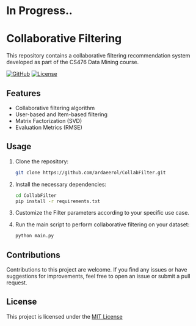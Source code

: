 # In Progress..

# Collaborative Filtering

This repository contains a collaborative filtering recommendation system developed as part of the CS476 Data Mining course.

[![GitHub](https://img.shields.io/badge/GitHub-Repository-brightgreen)](https://github.com/ardaeerol/CollabFilter)
[![License](https://img.shields.io/badge/License-MIT-blue)](https://opensource.org/licenses/MIT)

## Features

- Collaborative filtering algorithm
- User-based and Item-based filtering
- Matrix Factorization (SVD)
- Evaluation Metrics (RMSE)

## Usage

1. Clone the repository:

   ```bash
   git clone https://github.com/ardaeerol/CollabFilter.git
   ```
   

2. Install the necessary dependencies:
   
   ```bash
   cd CollabFilter
   pip install -r requirements.txt
   ```
   
4. Customize the Filter parameters according to your specific use case.
   
5. Run the main script to perform collaborative filtering on your dataset:
   
   ```bash
   python main.py
   ```

## Contributions
Contributions to this project are welcome. If you find any issues or have suggestions for improvements, feel free to open an issue or submit a pull request.

## License
This project is licensed under the [MIT License](./LICENSE)
